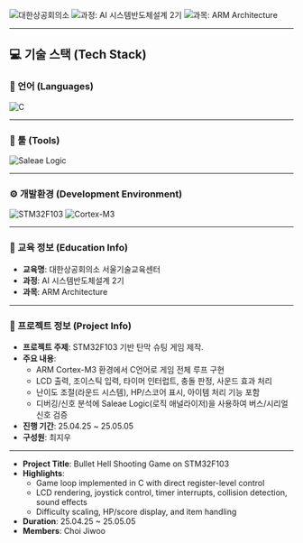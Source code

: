 ![대한상공회의소](https://img.shields.io/badge/대한상공회의소_서울기술교육센터-003366?style=flat&logo=git&logoColor=1E90FF)
![과정: AI 시스템반도체설계 2기](https://img.shields.io/badge/과정-AI%20시스템반도체설계%202기-FFD700?style=flat&logo=github&logoColor=FFD700)
![과목: ARM Architecture](https://img.shields.io/badge/과목-ARM%20Architecture-4CAF50?style=flat&logo=arm&logoColor=white)

---
## 💻 기술 스택 (Tech Stack)

### 📕 언어 (Languages)
![C](https://img.shields.io/badge/C-Programming%20Language-00599C?style=flat&logo=c&logoColor=white)

---

### 🔧 툴 (Tools)
![Saleae Logic](https://img.shields.io/badge/Saleae-Logic%20(Logic%208%20/%20Pro)-FF4500?style=flat)

---

### ⚙️ 개발환경 (Development Environment)
![STM32F103](https://img.shields.io/badge/MCU-STM32F103-00BFFF?style=flat&logo=stmicroelectronics&logoColor=white)
![Cortex-M3](https://img.shields.io/badge/Core-ARM%20Cortex--M3-8A2BE2?style=flat&logo=arm&logoColor=white)

---

### 🏫 교육 정보 (Education Info)
- **교육명**: 대한상공회의소 서울기술교육센터  
- **과정**: AI 시스템반도체설계 2기  
- **과목**: ARM Architecture  

---

### 📌 프로젝트 정보 (Project Info)
- **프로젝트 주제**: STM32F103 기반 탄막 슈팅 게임 제작.
- **주요 내용**:  
  - ARM Cortex-M3 환경에서 C언어로 게임 전체 루프 구현  
  - LCD 출력, 조이스틱 입력, 타이머 인터럽트, 충돌 판정, 사운드 효과 처리  
  - 난이도 조절(라운드 시스템), HP/스코어 표시, 아이템 처리 기능 포함  
  - 디버깅/신호 분석에 Saleae Logic(로직 애널라이저)을 사용하여 버스/시리얼 신호 검증  
- **진행 기간**: 25.04.25 ~ 25.05.05
- **구성원**: 최지우
---------------------------------------------------
- **Project Title**: Bullet Hell Shooting Game on STM32F103  
- **Highlights**:  
  - Game loop implemented in C with direct register-level control  
  - LCD rendering, joystick control, timer interrupts, collision detection, sound effects  
  - Difficulty scaling, HP/score display, and item handling  
- **Duration**: 25.04.25 ~ 25.05.05 
- **Members**: Choi Jiwoo
